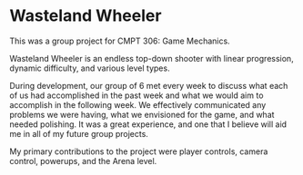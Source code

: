 # Wasteland Wheeler

This was a group project for CMPT 306: Game Mechanics.

Wasteland Wheeler is an endless top-down shooter with linear progression, dynamic difficulty, and various level types. 

During development, our group of 6 met every week to discuss what each of us had accomplished in the past week and what we would aim to accomplish in the following week. We effectively communicated any problems we were having, what we envisioned for the game, and what needed polishing. It was a great experience, and one that I believe will aid me in all of my future group projects. 

My primary contributions to the project were player controls, camera control, powerups, and the Arena level.
